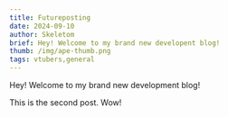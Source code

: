 ```yaml
---
title: Futureposting
date: 2024-09-10
author: Skeletom
brief: Hey! Welcome to my brand new developent blog!
thumb: /img/ape-thumb.png
tags: vtubers,general
---
```


<!-- ![face_2](/img/face_2.png =100x100) -->

Hey! Welcome to my brand new development blog! 

<!--more-->

This is the second post. Wow!
